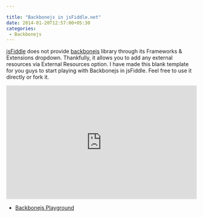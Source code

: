 ```yaml
---

title: "Backbonejs in jsFiddle.net"
date: 2014-01-20T12:57:00+05:30
categories:
 - Backbonejs
---
```



 
<a href="http://jsfiddle.net/">jsFiddle</a> does not provide <a href="http://backbonejs.org/">backbonejs</a> library through its Frameworks & Extensions dropdown. Thankfully, it allows you to add any external resources via External Resources option. I have made this blank template for you guys to start playing with Backbonejs in jsFiddle. Feel free to use it directly or fork it.
 <iframe width="100%" height="300" src="http://jsfiddle.net/deepumohanp/6fLw6/embedded/" allowfullscreen="allowfullscreen" frameborder="0"></iframe> <ul><li><a href="http://jsfiddle.net/deepumohanp/6fLw6/">Backbonejs Playground</a></li></ul>
